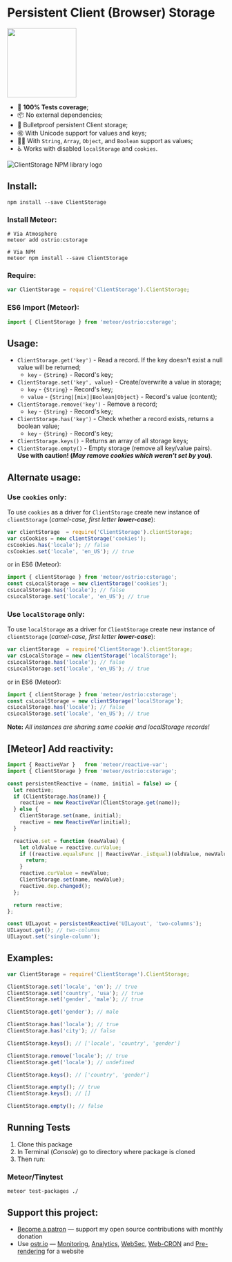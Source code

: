 # Persistent Client (Browser) Storage

<a href="https://www.patreon.com/bePatron?u=20396046">
  <img src="https://c5.patreon.com/external/logo/become_a_patron_button@2x.png" width="160">
</a>

- 👷 __100% Tests coverage__;
- 📦 No external dependencies;
- 💪 Bulletproof persistent Client storage;
- ㊗️ With Unicode support for values and keys;
- 👨‍💻 With `String`, `Array`, `Object`, and `Boolean` support as values;
- ♿ Works with disabled `localStorage` and `cookies`.

![ClientStorage NPM library logo](https://raw.githubusercontent.com/VeliovGroup/Client-Storage/master/ClientStorage-npm-logo.jpg)

## Install:

```shell
npm install --save ClientStorage
```

### Install Meteor:

```shell
# Via Atmosphere
meteor add ostrio:cstorage
```

```shell
# Via NPM
meteor npm install --save ClientStorage
```

### Require:

```js
var ClientStorage = require('ClientStorage').ClientStorage;
```

### ES6 Import (Meteor):

```js
import { ClientStorage } from 'meteor/ostrio:cstorage';
```

## Usage:

- `ClientStorage.get('key')` - Read a record. If the key doesn't exist a null value will be returned;
  - `key` - `{String}` - Record's key;
- `ClientStorage.set('key', value)` - Create/overwrite a value in storage;
  - `key` - `{String}` - Record's key;
  - `value` - `{String|[mix]|Boolean|Object}` - Record's value (content);
- `ClientStorage.remove('key')` - Remove a record;
  - `key` - `{String}` - Record's key;
- `ClientStorage.has('key')` - Check whether a record exists, returns a boolean value;
  - `key` - `{String}` - Record's key;
- `ClientStorage.keys()` - Returns an array of all storage keys;
- `ClientStorage.empty()` - Empty storage (remove all key/value pairs). __Use with caution! (*May remove cookies which weren't set by you*)__.

## Alternate usage:

### Use `cookies` only:

To use `cookies` as a driver for `ClientStorage` create new instance of `clientStorage` (*camel-case, first letter __lower-case__*):

```js
var clientStorage  = require('ClientStorage').clientStorage;
var csCookies = new clientStorage('cookies');
csCookies.has('locale'); // false
csCookies.set('locale', 'en_US'); // true
```

or in ES6 (Meteor):

```js
import { clientStorage } from 'meteor/ostrio:cstorage';
const csLocalStorage = new clientStorage('cookies');
csLocalStorage.has('locale'); // false
csLocalStorage.set('locale', 'en_US'); // true
```

### Use `localStorage` only:

To use `localStorage` as a driver for `ClientStorage` create new instance of `clientStorage` (*camel-case, first letter __lower-case__*):

```js
var clientStorage  = require('ClientStorage').clientStorage;
var csLocalStorage = new clientStorage('localStorage');
csLocalStorage.has('locale'); // false
csLocalStorage.set('locale', 'en_US'); // true
```

or in ES6 (Meteor):

```js
import { clientStorage } from 'meteor/ostrio:cstorage';
const csLocalStorage = new clientStorage('localStorage');
csLocalStorage.has('locale'); // false
csLocalStorage.set('locale', 'en_US'); // true
```

__Note:__ *All instances are sharing same cookie and localStorage records!*

## [Meteor] Add reactivity:

```js
import { ReactiveVar }   from 'meteor/reactive-var';
import { ClientStorage } from 'meteor/ostrio:cstorage';

const persistentReactive = (name, initial = false) => {
  let reactive;
  if (ClientStorage.has(name)) {
    reactive = new ReactiveVar(ClientStorage.get(name));
  } else {
    ClientStorage.set(name, initial);
    reactive = new ReactiveVar(initial);
  }

  reactive.set = function (newValue) {
    let oldValue = reactive.curValue;
    if ((reactive.equalsFunc || ReactiveVar._isEqual)(oldValue, newValue)) {
      return;
    }
    reactive.curValue = newValue;
    ClientStorage.set(name, newValue);
    reactive.dep.changed();
  };

  return reactive;
};

const UILayout = persistentReactive('UILayout', 'two-columns');
UILayout.get(); // two-columns
UILayout.set('single-column');
```

## Examples:

```js
var ClientStorage = require('ClientStorage').ClientStorage;

ClientStorage.set('locale', 'en'); // true
ClientStorage.set('country', 'usa'); // true
ClientStorage.set('gender', 'male'); // true

ClientStorage.get('gender'); // male

ClientStorage.has('locale'); // true
ClientStorage.has('city'); // false

ClientStorage.keys(); // ['locale', 'country', 'gender']

ClientStorage.remove('locale'); // true
ClientStorage.get('locale'); // undefined

ClientStorage.keys(); // ['country', 'gender']

ClientStorage.empty(); // true
ClientStorage.keys(); // []

ClientStorage.empty(); // false
```

## Running Tests

1. Clone this package
2. In Terminal (*Console*) go to directory where package is cloned
3. Then run:

### Meteor/Tinytest

```shell
meteor test-packages ./
```

## Support this project:

- [Become a patron](https://www.patreon.com/bePatron?u=20396046) — support my open source contributions with monthly donation
- Use [ostr.io](https://ostr.io) — [Monitoring](https://snmp-monitoring.com), [Analytics](https://ostr.io/info/web-analytics), [WebSec](https://domain-protection.info), [Web-CRON](https://web-cron.info) and [Pre-rendering](https://prerendering.com) for a website
